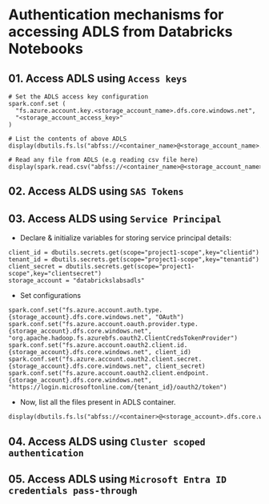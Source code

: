 # Authentication mechanisms for accessing ADLS from Databricks Notebooks

## 01. Access ADLS using `Access keys`

```
# Set the ADLS access key configuration
spark.conf.set (
  "fs.azure.account.key.<storage_account_name>.dfs.core.windows.net",
  "<storage_account_access_key>"
)

# List the contents of above ADLS
display(dbutils.fs.ls("abfss://<container_name>@<storage_account_name>.dfs.core.windows.net"))

# Read any file from ADLS (e.g reading csv file here)
display(spark.read.csv("abfss://<container_name>@<storage_account_name>.dfs.core.windows.net/<filename>.csv"))
```

## 02. Access ALDS using `SAS Tokens`

## 03. Access ALDS using `Service Principal`

- Declare & initialize variables for storing service principal details:

```
client_id = dbutils.secrets.get(scope="project1-scope",key="clientid")
tenant_id = dbutils.secrets.get(scope="project1-scope",key="tenantid")
client_secret = dbutils.secrets.get(scope="project1-scope",key="clientsecret")
storage_account = "databrickslabsadls"
```

- Set configurations

```
spark.conf.set("fs.azure.account.auth.type.{storage_account}.dfs.core.windows.net", "OAuth")
spark.conf.set("fs.azure.account.oauth.provider.type.{storage_account}.dfs.core.windows.net", "org.apache.hadoop.fs.azurebfs.oauth2.ClientCredsTokenProvider")
spark.conf.set("fs.azure.account.oauth2.client.id.{storage_account}.dfs.core.windows.net", client_id)
spark.conf.set("fs.azure.account.oauth2.client.secret.{storage_account}.dfs.core.windows.net", client_secret)
spark.conf.set("fs.azure.account.oauth2.client.endpoint.{storage_account}.dfs.core.windows.net", "https://login.microsoftonline.com/{tenant_id}/oauth2/token")
```

- Now, list all the files present in ADLS container.

```
display(dbutils.fs.ls("abfss://<container>@<storage_account>.dfs.core.windows.net/"))
```

## 04. Access ALDS using `Cluster scoped authentication`

## 05. Access ADLS using `Microsoft Entra ID credentials pass-through`
